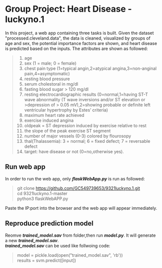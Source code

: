 # Group Project: Heart Disease - luckyno.1
In this project, a web app containing three tasks is built. Given the dataset "processed.cleveland.data", the data is cleaned, visualized by groups of age and sex, the potential importance factors are shown, and heart disease is predicted based on the inputs. The attributes are shown as followed:
>1. age
>2. sex (1 = male; 0 = female)
>3. chest pain type (1=typical angin,2=atypical angina,3=non-anginal pain,4=asymptomatic)
>4. resting blood pressure
>5. serum cholestoral in mg/dl
>6. fasting blood sugar > 120 mg/dl
>7. resting electrocardiographic results (0=normal,1=having ST-T wave abnormality (T wave inversions and/or ST elevation or >depression of > 0.05 mV),2=showing probable or definite left
>ventricular hypertrophy by Estes’ criteria)
>8. maximum heart rate achieved
>9. exercise induced angina
>10. oldpeak = ST depression induced by exercise relative to rest
>11. the slope of the peak exercise ST segment
>12. number of major vessels (0-3) colored by flourosopy
>13. thal(Thalassemia): 3 = normal; 6 = fixed defect; 7 = reversable defect
>14. target: have disease or not (0=no,otherwise yes).

## Run web app
In order to run the web app, only ***flaskWebApp.py*** is run as followed:
> git clone https://github.com/GC549739653/9321luckyno.1.git <br>
> cd 9321luckyno.1-master <br>
> python3 flaskWebAPP.py

Paste the IP:port into the browser and the web app will appear immediately.

## Reproduce prediction model
Reomve ***trained_model.sav*** from folder,then run ***model.py***. It will generate a new ***trained_model.sav***.<br>
***trained_model.sav*** can be used like follwoing code:
>model = pickle.load(open("trained_model.sav", 'rb')) <br>
>results = svm.predict([input])
